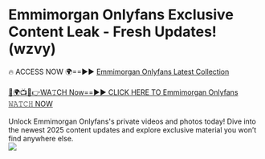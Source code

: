 # Emmimorgan Onlyfans Exclusive Content Leak - Fresh Updates! (wzvy)

🔥 ACCESS NOW 🌍==►► <a href="https://tinyurl.com/kvy9nzfs" rel="nofollow">Emmimorgan Onlyfans Latest Collection</a>
<br><br>
[🔴🌍📺📱👉WA𝚃CH Now==►► CLICK HERE TO Emmimorgan Onlyfans 𝚆𝙰𝚃𝙲𝙷 NOW](https://tinyurl.com/kvy9nzfs)
<br><br>
Unlock Emmimorgan Onlyfans's private videos and photos today! Dive into the newest 2025 content updates and explore exclusive material you won’t find anywhere else.
<br>
<a href="https://tinyurl.com/kvy9nzfs" rel="nofollow" data-target="animated-image.originalLink"><img src="https://camo.githubusercontent.com/8a4f000d20f83aca3bf7ec5f350d767afa0574a8a352519fd8cfa583a6f93a33/68747470733a2f2f692e696d6775722e636f6d2f644a486b345a712e676966" data-canonical-src="https://i.imgur.com/dJHk4Zq.gif" style="max-width: 100%; display: inline-block;" data-target="animated-image.originalImage"></a>
<br>
